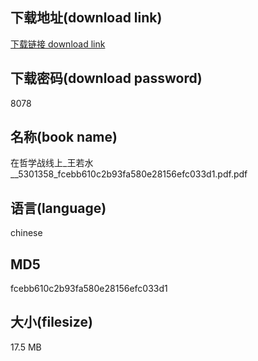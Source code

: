 ## 下载地址(download link)
[下载链接 download link](https://voluble-croquembouche-d321dc.netlify.app/?s=%E5%9C%A8%E5%93%B2%E5%AD%A6%E6%88%98%E7%BA%BF%E4%B8%8A_%E7%8E%8B%E8%8B%A5%E6%B0%B4__5301358_fcebb610c2b93fa580e28156efc033d1.pdf)

## 下载密码(download password)
8078

## 名称(book name)
在哲学战线上_王若水__5301358_fcebb610c2b93fa580e28156efc033d1.pdf.pdf

## 语言(language)
chinese

## MD5
fcebb610c2b93fa580e28156efc033d1

## 大小(filesize)
17.5 MB
